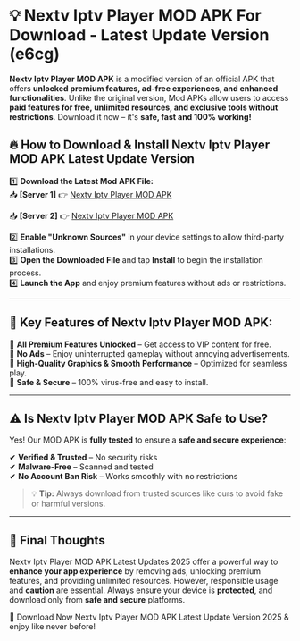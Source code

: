# 💡 Nextv Iptv Player MOD APK For Download - Latest Update Version (e6cg)

**Nextv Iptv Player MOD APK** is a modified version of an official APK that offers **unlocked premium features, ad-free experiences, and enhanced functionalities**. Unlike the original version, Mod APKs allow users to access **paid features for free, unlimited resources, and exclusive tools without restrictions**. Download it now – it's **safe, fast and 100% working!**

## 🔥 **How to Download & Install Nextv Iptv Player MOD APK Latest Update Version**

1️⃣ **Download the Latest Mod APK File:**  
📥 **[Server 1]** 👉 [Nextv Iptv Player MOD APK](https://hapymods.com?title=Nextv+Iptv+Player+MOD+APK&ref=FU1)

📥 **[Server 2]** 👉 [Nextv Iptv Player MOD APK](https://hapymods.com?title=Nextv+Iptv+Player+MOD+APK&ref=FU1)

2️⃣ **Enable "Unknown Sources"** in your device settings to allow third-party installations.  
3️⃣ **Open the Downloaded File** and tap **Install** to begin the installation process.  
4️⃣ **Launch the App** and enjoy premium features without ads or restrictions.

---

## 🌟 **Key Features of Nextv Iptv Player MOD APK:**
 
🔽 **All Premium Features Unlocked** – Get access to VIP content for free.  
🔽 **No Ads** – Enjoy uninterrupted gameplay without annoying advertisements.  
🔽 **High-Quality Graphics & Smooth Performance** – Optimized for seamless play.  
🔽 **Safe & Secure** – 100% virus-free and easy to install.  

---

## ⚠️ **Is Nextv Iptv Player MOD APK Safe to Use?**

Yes! Our MOD APK is **fully tested** to ensure a **safe and secure experience**:

✔ **Verified & Trusted** – No security risks  
✔ **Malware-Free** – Scanned and tested  
✔ **No Account Ban Risk** – Works smoothly with no restrictions

> 💡 **Tip:** Always download from trusted sources like ours to avoid fake or harmful versions.

---

## 📌 **Final Thoughts**
 
Nextv Iptv Player MOD APK Latest Updates 2025 offer a powerful way to **enhance your app experience** by removing ads, unlocking premium features, and providing unlimited resources. However, responsible usage and **caution** are essential. Always ensure your device is **protected**, and download only from **safe and secure** platforms.  

🔽 Download Now Nextv Iptv Player MOD APK Latest Update Version 2025 & enjoy like never before!